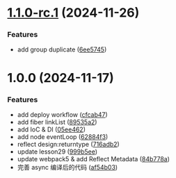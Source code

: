 # [1.1.0-rc.1](https://github.com/yanyunchangfeng/learn-esnext/compare/v1.0.0...v1.1.0-rc.1) (2024-11-26)

### Features

- add group duplicate ([6ee5745](https://github.com/yanyunchangfeng/learn-esnext/commit/6ee5745d003c036e83e7a803a8ee9fb1fbc84a4f))

# 1.0.0 (2024-11-17)

### Features

- add deploy workflow ([cfcab47](https://github.com/yanyunchangfeng/learn-esnext/commit/cfcab47c90b137edfcc10a4ddadd9a99fcee2727))
- add fiber linkList ([89535a2](https://github.com/yanyunchangfeng/learn-esnext/commit/89535a2cdf30b9ef3de6daf3869e428ed0caddf8))
- add IoC & DI ([05ee462](https://github.com/yanyunchangfeng/learn-esnext/commit/05ee4620e93654d0795217636e6da36b613436c6))
- add node eventLoop ([62884f3](https://github.com/yanyunchangfeng/learn-esnext/commit/62884f3e5b01430dbf5d131a1c12cc95e716a2fe))
- reflect design:returntype ([716adb2](https://github.com/yanyunchangfeng/learn-esnext/commit/716adb2808b7d6c9a301759550f1faf64aea453a))
- update lesson29 ([999b5ee](https://github.com/yanyunchangfeng/learn-esnext/commit/999b5ee92145d69326d393ba2a4bc224dab99771))
- update webpack5 & add Reflect Metadata ([84b778a](https://github.com/yanyunchangfeng/learn-esnext/commit/84b778ac7c74c770ea7267905ed240ebf2b67c6a))
- 完善 async 编译后的代码 ([af54b03](https://github.com/yanyunchangfeng/learn-esnext/commit/af54b039e031bd4e74ac663954a534ded58bbbef))
